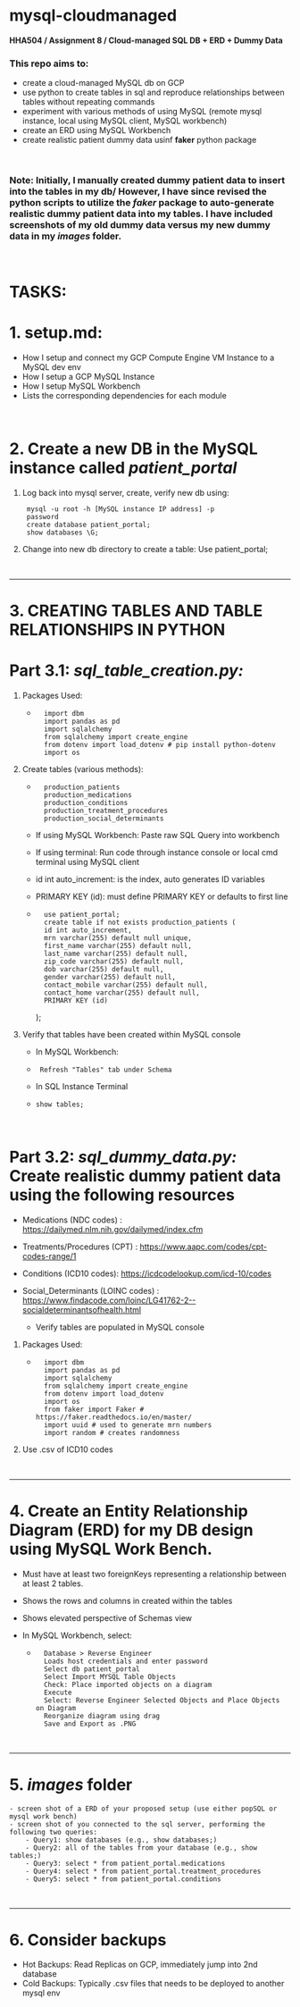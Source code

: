 # mysql-cloudmanaged
**HHA504 / Assignment 8 / Cloud-managed SQL DB + ERD + Dummy Data**

### This repo aims to:
- create a cloud-managed MySQL db on GCP
- use python to create tables in sql and reproduce relationships between tables without repeating commands
- experiment with various methods of using MySQL (remote mysql instance, local using MySQL client, MySQL workbench) 
- create an ERD using MySQL Workbench
- create realistic patient dummy data usinf **faker** python package
<br>

### **Note:** Initially, I manually created dummy patient data to insert into the tables in my db/ However, I have since revised the python scripts to utilize the ***faker*** package to auto-generate realistic dummy patient data into my tables. I have included screenshots of my old dummy data versus my new dummy data in my ***images*** folder.

<br>

# **TASKS:**
# 1. **setup.md**: 
- How I setup and connect my GCP Compute Engine VM Instance to a MySQL dev env
- How I setup a GCP MySQL Instance
- How I setup MySQL Workbench
- Lists the corresponding dependencies for each module

<br>

# **2. Create a new DB in the MySQL instance called *patient_portal***
1. Log back into mysql server, create, verify new db using:
        
        mysql -u root -h [MySQL instance IP address] -p
        password
        create database patient_portal;
        show databases \G;
2. Change into new db directory to create a table:
       Use patient_portal;

<br>

------

# **3. CREATING TABLES AND TABLE RELATIONSHIPS IN PYTHON**
# Part 3.1: ***sql_table_creation.py:*** 
1.  Packages Used:
    -       import dbm
            import pandas as pd 
            import sqlalchemy
            from sqlalchemy import create_engine
            from dotenv import load_dotenv # pip install python-dotenv
            import os

2. Create tables (various methods):    
    -       production_patients
            production_medications
            production_conditions
            production_treatment_procedures
            production_social_determinants

    -  If using MySQL Workbench: Paste raw SQL Query into workbench
    -  If using terminal: Run code through instance console or local cmd terminal using MySQL client
    - id int auto_increment: is the index, auto generates ID variables
    - PRIMARY KEY (id): must define PRIMARY KEY or defaults to first line

    -       use patient_portal;
            create table if not exists production_patients (
            id int auto_increment,
            mrn varchar(255) default null unique,
            first_name varchar(255) default null,
            last_name varchar(255) default null,
            zip_code varchar(255) default null,
            dob varchar(255) default null,
            gender varchar(255) default null,
            contact_mobile varchar(255) default null,
            contact_home varchar(255) default null,
            PRIMARY KEY (id)
        ); 

     
3. Verify that tables have been created within MySQL console
    - In MySQL Workbench:
    -      Refresh "Tables" tab under Schema
    - In SQL Instance Terminal
    -     show tables;





<br>

# Part 3.2: ***sql_dummy_data.py:*** Create realistic dummy patient data using the following resources
- Medications (NDC codes) : https://dailymed.nlm.nih.gov/dailymed/index.cfm 
- Treatments/Procedures (CPT) : https://www.aapc.com/codes/cpt-codes-range/1  
- Conditions (ICD10 codes): https://icdcodelookup.com/icd-10/codes
- Social_Determinants (LOINC codes) : https://www.findacode.com/loinc/LG41762-2--socialdeterminantsofhealth.html

    - Verify tables are populated in MySQL console


1. Packages Used:
    -       import dbm
            import pandas as pd 
            import sqlalchemy
            from sqlalchemy import create_engine
            from dotenv import load_dotenv
            import os
            from faker import Faker # https://faker.readthedocs.io/en/master/
            import uuid # used to generate mrn numbers
            import random # creates randomness

2. Use .csv of ICD10 codes 



<br>

-----
# 4. Create an Entity Relationship Diagram (ERD) for my DB design using MySQL Work Bench. 
- Must have at least two foreignKeys representing a relationship between at least 2 tables. 
- Shows the rows and columns in created within the tables 
- Shows elevated perspective of Schemas view

- In MySQL Workbench, select:
    -       Database > Reverse Engineer
            Loads host credentials and enter password
            Select db patient_portal
            Select Import MYSQL Table Objects
            Check: Place imported objects on a diagram 
            Execute
            Select: Reverse Engineer Selected Objects and Place Objects on Diagram
            Reorganize diagram using drag 
            Save and Export as .PNG

<br>

------

# 5. ***images*** folder
    - screen shot of a ERD of your proposed setup (use either popSQL or mysql work bench) 
    - screen shot of you connected to the sql server, performing the following two queries: 
        - Query1: show databases (e.g., show databases;) 
        - Query2: all of the tables from your database (e.g., show tables;)  
        - Query3: select * from patient_portal.medications 
        - Query4: select * from patient_portal.treatment_procedures
        - Query5: select * from patient_portal.conditions

<br>

------
# 6. Consider backups
- Hot Backups: Read Replicas on GCP, immediately jump into 2nd database
- Cold Backups: Typically .csv files that needs to be deployed to another mysql env

